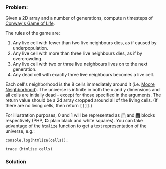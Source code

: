 ### Problem:
<p>Given a 2D array and a number of generations, compute n timesteps of <a href="http://en.wikipedia.org/wiki/Conway%27s_Game_of_Life" target="_blank">Conway&apos;s Game of Life</a>.</p>
<p>The rules of the game are:</p>
<ol>
<li>Any live cell with fewer than two live neighbours dies, as if caused by underpopulation.</li>
<li>Any live cell with more than three live neighbours dies, as if by overcrowding.</li>
<li>Any live cell with two or three live neighbours lives on to the next generation.</li>
<li>Any dead cell with exactly three live neighbours becomes a live cell.</li>
</ol>
<p>Each cell&apos;s neighborhood is the 8 cells immediately around it (i.e. <a href="https://en.wikipedia.org/wiki/Moore_neighborhood" target="_blank">Moore Neighborhood</a>). The universe is infinite in both the x and y dimensions and all cells are initially dead - except for those specified in the arguments. The return value should be a 2d array cropped around all of the living cells. (If there are no living cells, then return <code>[[]]</code>.)</p>
<p>For illustration purposes, 0 and 1 will be represented as <code>&#x2591;&#x2591;</code> and <code>&#x2593;&#x2593;</code> blocks respectively (PHP, <strong>C</strong>: plain black and white squares). You can take advantage of the <code>htmlize</code> function to get a text representation of the universe, e.g.:</p>
<pre><code class="language-javascript"><span class="hljs-built_in">console</span>.log(htmlize(cells));</code></pre>
<pre style="display: none;"><code class="language-coffeescript"><span class="hljs-built_in">console</span>.log htmlize(cells)</code></pre>
<pre style="display: none;"><code class="language-python"><span class="hljs-keyword">print</span> htmlize(cells)</code></pre>
<pre><code class="language-haskell"><span class="hljs-title">trace</span> (htmlize cells)</code></pre>
<pre style="display: none;"><code class="language-java">System.out.println(LifeDebug.htmlize(cells));</code></pre>
<pre style="display: none;"><code class="language-swift"><span class="hljs-built_in">print</span>(htmlize(cells))</code></pre>
<pre style="display: none;"><code class="language-php"><span class="hljs-keyword">echo</span> htmlize($cells) . <span class="hljs-string">&quot;\r\n&quot;</span>;</code></pre>
<pre style="display: none;"><code class="language-c"><span class="hljs-keyword">char</span> *universe = htmlize(cells, rows, columns);
<span class="hljs-built_in">printf</span>(universe);
<span class="hljs-built_in">free</span>(universe);</code></pre>

### Solution
